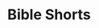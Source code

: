 ---
layout: page
title: Bible Shorts
description: Engaging stories of discovery and faith for the short attention span.
img: assets/img/the_road_to_emmaus.jpg
redirect: https://bibleshorts.net
importance: 1
category: faith
---